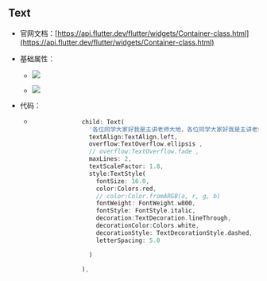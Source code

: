 ## Text
- 官网文档：[https://api.flutter.dev/flutter/widgets/Container-class.html](https://api.flutter.dev/flutter/widgets/Container-class.html)


- 基础属性：
	
	- ![](https://user-gold-cdn.xitu.io/2020/4/27/171bc26851ea453d?w=721&h=777&f=png&s=124688)
	
	- ![](https://user-gold-cdn.xitu.io/2020/4/27/171bc275396e6779?w=723&h=131&f=png&s=18688)
	
- 代码：

  - ```dart
                  child: Text(
                    '各位同学大家好我是主讲老师大地，各位同学大家好我是主讲老师大地',
                    textAlign:TextAlign.left,
                    overflow:TextOverflow.ellipsis ,
                    // overflow:TextOverflow.fade ,
                    maxLines: 2,
                    textScaleFactor: 1.8,
                    style:TextStyle(
                      fontSize: 16.0,
                      color:Colors.red,
                      // color:Color.fromARGB(a, r, g, b)
                      fontWeight: FontWeight.w800,
                      fontStyle: FontStyle.italic,
                      decoration:TextDecoration.lineThrough,
                      decorationColor:Colors.white,
                      decorationStyle: TextDecorationStyle.dashed,
                      letterSpacing: 5.0
    
                    )
                  
                  ),
    ```

    

